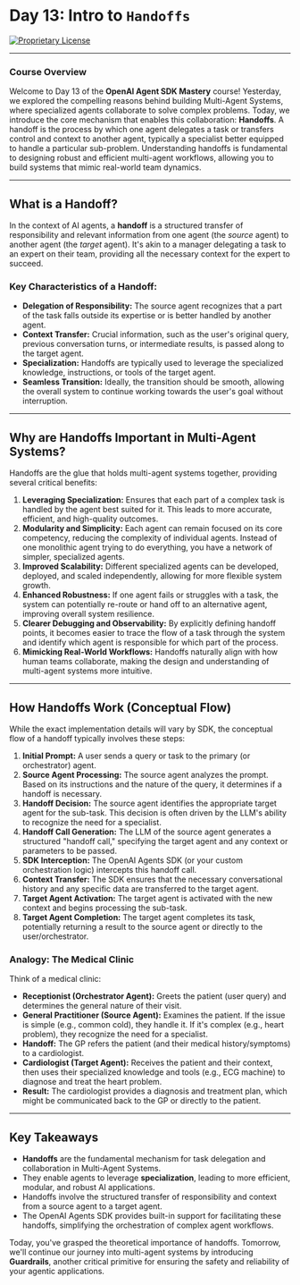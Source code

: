 # Day 13: Intro to `Handoffs`

[![Proprietary License](https://img.shields.io/badge/license-proprietary-red.svg)](../LICENSE)

---

### **Course Overview**

Welcome to Day 13 of the **OpenAI Agent SDK Mastery** course! Yesterday, we explored the compelling reasons behind building Multi-Agent Systems, where specialized agents collaborate to solve complex problems. Today, we introduce the core mechanism that enables this collaboration: **Handoffs**. A handoff is the process by which one agent delegates a task or transfers control and context to another agent, typically a specialist better equipped to handle a particular sub-problem. Understanding handoffs is fundamental to designing robust and efficient multi-agent workflows, allowing you to build systems that mimic real-world team dynamics.

---

## What is a Handoff?

In the context of AI agents, a **handoff** is a structured transfer of responsibility and relevant information from one agent (the *source* agent) to another agent (the *target* agent). It's akin to a manager delegating a task to an expert on their team, providing all the necessary context for the expert to succeed.

### Key Characteristics of a Handoff:

*   **Delegation of Responsibility:** The source agent recognizes that a part of the task falls outside its expertise or is better handled by another agent.
*   **Context Transfer:** Crucial information, such as the user's original query, previous conversation turns, or intermediate results, is passed along to the target agent.
*   **Specialization:** Handoffs are typically used to leverage the specialized knowledge, instructions, or tools of the target agent.
*   **Seamless Transition:** Ideally, the transition should be smooth, allowing the overall system to continue working towards the user's goal without interruption.

---

## Why are Handoffs Important in Multi-Agent Systems?

Handoffs are the glue that holds multi-agent systems together, providing several critical benefits:

1.  **Leveraging Specialization:** Ensures that each part of a complex task is handled by the agent best suited for it. This leads to more accurate, efficient, and high-quality outcomes.
2.  **Modularity and Simplicity:** Each agent can remain focused on its core competency, reducing the complexity of individual agents. Instead of one monolithic agent trying to do everything, you have a network of simpler, specialized agents.
3.  **Improved Scalability:** Different specialized agents can be developed, deployed, and scaled independently, allowing for more flexible system growth.
4.  **Enhanced Robustness:** If one agent fails or struggles with a task, the system can potentially re-route or hand off to an alternative agent, improving overall system resilience.
5.  **Clearer Debugging and Observability:** By explicitly defining handoff points, it becomes easier to trace the flow of a task through the system and identify which agent is responsible for which part of the process.
6.  **Mimicking Real-World Workflows:** Handoffs naturally align with how human teams collaborate, making the design and understanding of multi-agent systems more intuitive.

---

## How Handoffs Work (Conceptual Flow)

While the exact implementation details will vary by SDK, the conceptual flow of a handoff typically involves these steps:

1.  **Initial Prompt:** A user sends a query or task to the primary (or orchestrator) agent.
2.  **Source Agent Processing:** The source agent analyzes the prompt. Based on its instructions and the nature of the query, it determines if a handoff is necessary.
3.  **Handoff Decision:** The source agent identifies the appropriate target agent for the sub-task. This decision is often driven by the LLM's ability to recognize the need for a specialist.
4.  **Handoff Call Generation:** The LLM of the source agent generates a structured "handoff call," specifying the target agent and any context or parameters to be passed.
5.  **SDK Interception:** The OpenAI Agents SDK (or your custom orchestration logic) intercepts this handoff call.
6.  **Context Transfer:** The SDK ensures that the necessary conversational history and any specific data are transferred to the target agent.
7.  **Target Agent Activation:** The target agent is activated with the new context and begins processing the sub-task.
8.  **Target Agent Completion:** The target agent completes its task, potentially returning a result to the source agent or directly to the user/orchestrator.

### Analogy: The Medical Clinic

Think of a medical clinic:

*   **Receptionist (Orchestrator Agent):** Greets the patient (user query) and determines the general nature of their visit.
*   **General Practitioner (Source Agent):** Examines the patient. If the issue is simple (e.g., common cold), they handle it. If it's complex (e.g., heart problem), they recognize the need for a specialist.
*   **Handoff:** The GP refers the patient (and their medical history/symptoms) to a cardiologist.
*   **Cardiologist (Target Agent):** Receives the patient and their context, then uses their specialized knowledge and tools (e.g., ECG machine) to diagnose and treat the heart problem.
*   **Result:** The cardiologist provides a diagnosis and treatment plan, which might be communicated back to the GP or directly to the patient.

---

## Key Takeaways

*   **Handoffs** are the fundamental mechanism for task delegation and collaboration in Multi-Agent Systems.
*   They enable agents to leverage **specialization**, leading to more efficient, modular, and robust AI applications.
*   Handoffs involve the structured transfer of responsibility and context from a source agent to a target agent.
*   The OpenAI Agents SDK provides built-in support for facilitating these handoffs, simplifying the orchestration of complex agent workflows.

Today, you've grasped the theoretical importance of handoffs. Tomorrow, we'll continue our journey into multi-agent systems by introducing **Guardrails**, another critical primitive for ensuring the safety and reliability of your agentic applications.
